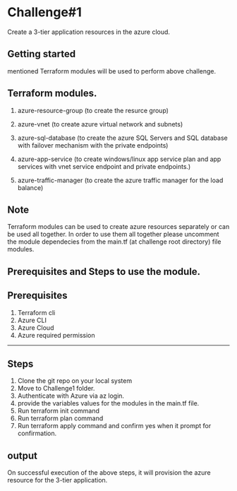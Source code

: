 Challenge#1
=========

Create a 3-tier application resources in the azure cloud.

Getting started
---------------
mentioned Terraform modules will be used to perform above challenge.


Terraform modules.
-------------------------
1. azure-resource-group (to create the resurce group)

2. azure-vnet (to create azure virtual network and subnets)

3. azure-sql-database (to create the azure SQL Servers and SQL database with failover mechanism with the private endpoints)

4. azure-app-service (to create windows/linux app service plan and app services with vnet service endpoint and private endpoints.)

5. azure-traffic-manager (to create the azure traffic manager for the load balance)

Note
-------------------------
Terraform modules can be used to create azure resources separately or can be used all together. In order to use them all together please uncomment the module dependecies from the main.tf (at challenge root directory) file modules. 

## Prerequisites and Steps to use the module.

Prerequisites
-------------------------
1. Terraform cli
2. Azure CLI
3. Azure Cloud
4. Azure required permission 

-------------------------
Steps
-------------------------
1. Clone the git repo on your local system
2. Move to Challenge1 folder.
3. Authenticate with Azure via az login.
4. provide the variables values for the modules in the main.tf file.
5. Run terraform init command
6. Run terraform plan command
7. Run terraform apply command and confirm yes when it prompt for confirmation.


output
-------------------------
On successful execution of the above steps, it will provision the azure resource for the 3-tier application.

